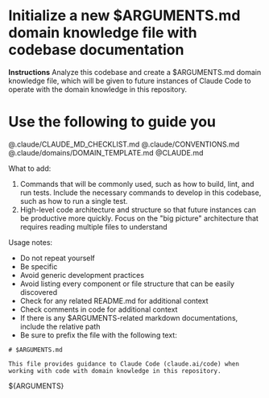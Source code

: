 # Initialize a new $ARGUMENTS.md domain knowledge file with codebase documentation

**Instructions** Analyze this codebase and create a $ARGUMENTS.md domain knowledge file, which will be given to future instances of Claude Code to operate with the domain knowledge in this repository.

# Use the following to guide you

@.claude/CLAUDE_MD_CHECKLIST.md
@.claude/CONVENTIONS.md
@.claude/domains/DOMAIN_TEMPLATE.md
@CLAUDE.md

What to add:

1. Commands that will be commonly used, such as how to build, lint, and run tests. Include the necessary commands to develop in this codebase, such as how to run a single test.
2. High-level code architecture and structure so that future instances can be productive more quickly. Focus on the "big picture" architecture that requires reading multiple files to understand

Usage notes:

- Do not repeat yourself
- Be specific
- Avoid generic development practices
- Avoid listing every component or file structure that can be easily discovered
- Check for any related README.md for additional context
- Check comments in code for additional context
- If there is any $ARGUMENTS-related markdown documentations, include the relative path
- Be sure to prefix the file with the following text:

```
# $ARGUMENTS.md

This file provides guidance to Claude Code (claude.ai/code) when working with code with domain knowledge in this repository.
```

${ARGUMENTS}
